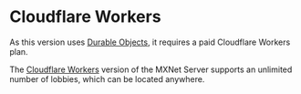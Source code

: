 # Cloudflare Workers

<warning>As this version uses <a href="https://developers.cloudflare.com/durable-objects/">Durable Objects</a>, it requires a paid Cloudflare Workers plan.</warning>

The [Cloudflare Workers](https://workers.cloudflare.com/) version of the MXNet Server supports an unlimited number of lobbies, which can be located anywhere.